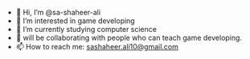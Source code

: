 - 👋 Hi, I’m @sa-shaheer-ali
- 👀 I’m interested in game developing
- 🌱 I’m currently studying computer science
- 💞️ will be collaborating with people who can teach game developing.
- 📫 How to reach me: sashaheer.ali10@gmail.com

<!---
sa-shaheer-ali/sa-shaheer-ali is a ✨ special ✨ repository because its `README.md` (this file) appears on your GitHub profile.
You can click the Preview link to take a look at your changes.
--->
